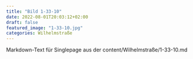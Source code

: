 ```yaml
---
title: "Bild 1-33-10"
date: 2022-08-01T20:03:12+02:00
draft: false
featured_image: "1-33-10.jpg"
categories: Wilhelmstraße
---
```



Markdown-Text für Singlepage aus der content/Wilhelmstraße/1-33-10.md